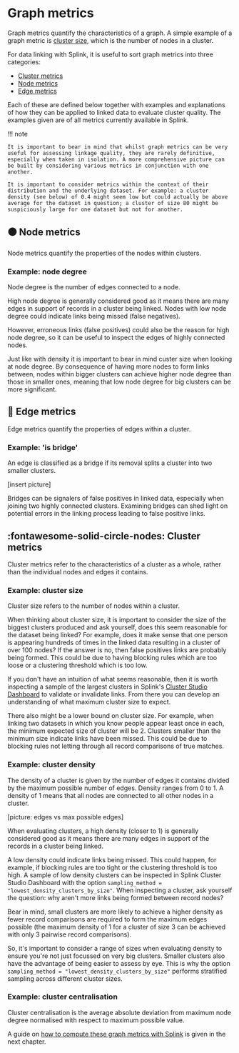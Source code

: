 # Graph metrics

Graph metrics quantify the characteristics of a graph. A simple example of a graph metric is [cluster size](), which is the number of nodes in a cluster.

For data linking with Splink, it is useful to sort graph metrics into three categories:

* [Cluster metrics]()
* [Node metrics]()
* [Edge metrics]()

Each of these are defined below together with examples and explanations of how they can be applied to linked data to evaluate cluster quality. The examples given are of all metrics currently available in Splink.

!!! note

    It is important to bear in mind that whilst graph metrics can be very useful for assessing linkage quality, they are rarely definitive, especially when taken in isolation. A more comprehensive picture can be built by considering various metrics in conjunction with one another.

    It is important to consider metrics within the context of their distribution and the underlying dataset. For example: a cluster density (see below) of 0.4 might seem low but could actually be above average for the dataset in question; a cluster of size 80 might be suspiciously large for one dataset but not for another.


## ⚫️ Node metrics

Node metrics quantify the properties of the nodes within clusters.

### Example: node degree

Node degree is the number of edges connected to a node.

High node degree is generally considered good as it means there are many edges in support of records in a cluster being linked. Nodes with low node degree could indicate links being missed (false negatives).

However, erroneous links (false positives) could also be the reason for high node degree, so it can be useful to inspect the edges of highly connected nodes.

Just like with density it is important to bear in mind custer size when looking at node degree. By consequence of having more nodes to form links between, nodes within bigger clusters can achieve higher node degree than those in smaller ones, meaning that low node degree for big clusters can be more significant.

## 🔗 Edge metrics

Edge metrics quantify the properties of edges within a cluster. 

### Example: 'is bridge'

An edge is classified as a bridge if its removal splits a cluster into two smaller clusters.

[insert picture]

Bridges can be signalers of false positives in linked data, especially when joining two highly connected clusters. Examining bridges can shed light on potential errors in the linking process leading to false positive links.

## :fontawesome-solid-circle-nodes: Cluster metrics

Cluster metrics refer to the characteristics of a cluster as a whole, rather than the individual nodes and edges it contains.

### Example: cluster size

Cluster size refers to the number of nodes within a cluster.

When thinking about cluster size, it is important to consider the size of the biggest clusters produced and ask yourself, does this seem reasonable for the dataset being linked? For example, does it make sense that one person is appearing hundreds of times in the linked data resulting in a cluster of over 100 nodes? If the answer is no, then false positives links are probably being formed. This could be due to having blocking rules which are too loose or a clustering threshold which is too low.

If you don't have an intuition of what seems reasonable, then it is worth inspecting a sample of the largest clusters in Splink's [Cluster Studio Dashboard]() to validate or invalidate links. From there you can develop an understanding of what maximum cluster size to expect.

There also might be a lower bound on cluster size. For example, when linking two datasets in which you know people appear least once in each, the minimum expected size of cluster will be 2. Clusters smaller than the minimum size indicate links have been missed. This could be due to blocking rules not letting through all record comparisons of true matches.

### Example: cluster density

The density of a cluster is given by the number of edges it contains divided by the maximum possible number of edges. Density ranges from 0 to 1. A density of 1 means that all nodes are connected to all other nodes in a cluster.

[picture: edges vs max possible edges]

When evaluating clusters, a high density (closer to 1) is generally considered good as it means there are many edges in support of the records in a cluster being linked.

A low density could indicate links being missed. This could happen, for example, if blocking rules are too tight or the clustering threshold is too high.
A sample of low density clusters can be inspected in Splink Cluster Studio Dashboard with the option `sampling_method = "lowest_density_clusters_by_size"`. When inspecting a cluster, ask yourself the question: why aren't more links being formed between record nodes?

Bear in mind, small clusters are more likely to achieve a higher density as fewer record comparisons are required to form the maximum edges possible (the maximum density of 1 for a cluster of size 3 can be achieved with only 3 pairwise record comparisons).

So, it's important to consider a range of sizes when evaluating density to ensure you're not just focussed on very big clusters. Smaller clusters also have the advantage of being easier to assess by eye. This is why the option `sampling_method = "lowest_density_clusters_by_size"` performs stratified sampling across different cluster sizes.

<!-- With each increase in N, the number of possible edges increases. It might be 'harder' for bigger clusters to attain a higher density because blocking rules may prevent all record comparisons of nodes within a cluster. -->

### Example: cluster centralisation

Cluster centralisation is the average absolute deviation from maximum node degree normalised with respect to maximum possible value.

A guide on [how to compute these graph metrics with Splink]() is given in the next chapter.